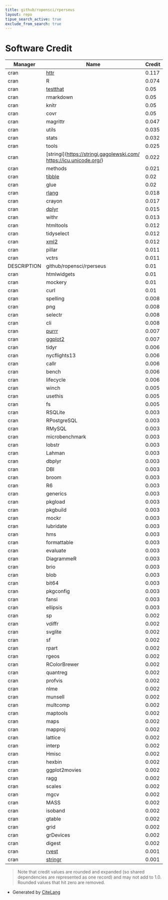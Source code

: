 ```yaml
---
title: github/ropensci/rperseus
layout: repo
tipue_search_active: true
exclude_from_search: true
---
```

# Software Credit

|Manager|Name|Credit|
|-------|----|------|
|cran|[httr](https://httr.r-lib.org/)|0.117|
|cran|R|0.074|
|cran|[testthat](https://testthat.r-lib.org)|0.05|
|cran|rmarkdown|0.05|
|cran|knitr|0.05|
|cran|covr|0.05|
|cran|magrittr|0.047|
|cran|utils|0.035|
|cran|stats|0.032|
|cran|tools|0.025|
|cran|[stringi](https://stringi.gagolewski.com/ https://icu.unicode.org/)|0.022|
|cran|methods|0.021|
|cran|[tibble](https://tibble.tidyverse.org/)|0.02|
|cran|glue|0.02|
|cran|[rlang](https://rlang.r-lib.org)|0.018|
|cran|crayon|0.017|
|cran|[dplyr](https://dplyr.tidyverse.org)|0.015|
|cran|withr|0.013|
|cran|htmltools|0.012|
|cran|tidyselect|0.012|
|cran|[xml2](https://xml2.r-lib.org/)|0.012|
|cran|pillar|0.011|
|cran|vctrs|0.011|
|DESCRIPTION|github/ropensci/rperseus|0.01|
|cran|htmlwidgets|0.01|
|cran|mockery|0.01|
|cran|curl|0.01|
|cran|spelling|0.008|
|cran|png|0.008|
|cran|selectr|0.008|
|cran|cli|0.008|
|cran|[purrr](http://purrr.tidyverse.org)|0.007|
|cran|[ggplot2](https://ggplot2.tidyverse.org)|0.007|
|cran|tidyr|0.006|
|cran|nycflights13|0.006|
|cran|callr|0.006|
|cran|bench|0.006|
|cran|lifecycle|0.006|
|cran|winch|0.005|
|cran|usethis|0.005|
|cran|fs|0.005|
|cran|RSQLite|0.003|
|cran|RPostgreSQL|0.003|
|cran|RMySQL|0.003|
|cran|microbenchmark|0.003|
|cran|lobstr|0.003|
|cran|Lahman|0.003|
|cran|dbplyr|0.003|
|cran|DBI|0.003|
|cran|broom|0.003|
|cran|R6|0.003|
|cran|generics|0.003|
|cran|pkgload|0.003|
|cran|pkgbuild|0.003|
|cran|mockr|0.003|
|cran|lubridate|0.003|
|cran|hms|0.003|
|cran|formattable|0.003|
|cran|evaluate|0.003|
|cran|DiagrammeR|0.003|
|cran|brio|0.003|
|cran|blob|0.003|
|cran|bit64|0.003|
|cran|pkgconfig|0.003|
|cran|fansi|0.003|
|cran|ellipsis|0.003|
|cran|sp|0.002|
|cran|vdiffr|0.002|
|cran|svglite|0.002|
|cran|sf|0.002|
|cran|rpart|0.002|
|cran|rgeos|0.002|
|cran|RColorBrewer|0.002|
|cran|quantreg|0.002|
|cran|profvis|0.002|
|cran|nlme|0.002|
|cran|munsell|0.002|
|cran|multcomp|0.002|
|cran|maptools|0.002|
|cran|maps|0.002|
|cran|mapproj|0.002|
|cran|lattice|0.002|
|cran|interp|0.002|
|cran|Hmisc|0.002|
|cran|hexbin|0.002|
|cran|ggplot2movies|0.002|
|cran|ragg|0.002|
|cran|scales|0.002|
|cran|mgcv|0.002|
|cran|MASS|0.002|
|cran|isoband|0.002|
|cran|gtable|0.002|
|cran|grid|0.002|
|cran|grDevices|0.002|
|cran|digest|0.002|
|cran|[rvest](http://rvest.tidyverse.org/)|0.001|
|cran|[stringr](http://stringr.tidyverse.org)|0.001|


> Note that credit values are rounded and expanded (so shared dependencies are represented as one record) and may not add to 1.0. Rounded values that hit zero are removed.


- Generated by [CiteLang](https://github.com/vsoch/citelang)
